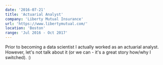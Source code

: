 ```yaml
---
date: '2016-07-21'
title: 'Actuarial Analyst'
company: 'Liberty Mutual Insurance'
url: 'https://www.libertymutual.com/'
location: 'Boston'
range: 'Jul 2016 - Oct 2017'
---
```


Prior to becoming a data scientist I actually worked as an actuarial analyst. However, let's not talk about it (or we can - it's a great story how/why I switched). :)
